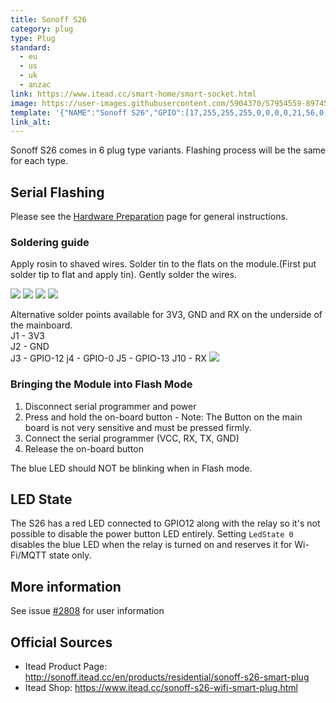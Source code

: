 ```yaml
---
title: Sonoff S26
category: plug
type: Plug
standard: 
  - eu
  - us
  - uk
  - anzac
link: https://www.itead.cc/smart-home/smart-socket.html
image: https://user-images.githubusercontent.com/5904370/57954559-89745780-78f3-11e9-9e8f-8b59b0efaf81.png
template: '{"NAME":"Sonoff S26","GPIO":[17,255,255,255,0,0,0,0,21,56,0,0,0],"FLAG":0,"BASE":8}' 
link_alt: 
---
```

Sonoff S26 comes in 6 plug type variants. Flashing process will be the same for each type.
## Serial Flashing

Please see the [Hardware Preparation](https://github.com/arendst/Sonoff-Tasmota/wiki/Hardware-Preparation) page for general instructions.

### Soldering guide
Apply rosin to shaved wires. Solder tin to the flats on the module.(First put solder tip to flat and apply tin). Gently solder the wires.

![](http://hosting.pilsfree.cz/chudy/s26/1.jpg)
![](http://hosting.pilsfree.cz/chudy/s26/2.jpg)
![](http://hosting.pilsfree.cz/chudy/s26/3.jpg)
![](http://hosting.pilsfree.cz/chudy/s26/4.jpg)

Alternative solder points available for 3V3, GND and RX on the underside of the mainboard.  
J1  - 3V3  
J2  - GND  
J3  - GPIO-12
j4  - GPIO-0
J5  - GPIO-13
J10 - RX
![](https://user-images.githubusercontent.com/1029851/45257726-a2ab2880-b3a2-11e8-9cb8-5cc1d49225b2.png)

### Bringing the Module into Flash Mode

1. Disconnect serial programmer and power
2. Press and hold the on-board button - Note: The Button on the main board is not very sensitive and must be pressed firmly.
3. Connect the serial programmer (VCC, RX, TX, GND)
4. Release the on-board button

The blue LED should NOT be blinking when in Flash mode.

## LED State

The S26 has a red LED connected to GPIO12 along with the relay so it's not possible to disable the power button LED entirely. Setting `LedState 0` disables the blue LED when the relay is turned on and reserves it for Wi-Fi/MQTT state only.

## More information

See issue [#2808](https://github.com/arendst/Sonoff-Tasmota/issues/2808) for user information

## Official Sources
* Itead Product Page: http://sonoff.itead.cc/en/products/residential/sonoff-s26-smart-plug
* Itead Shop: https://www.itead.cc/sonoff-s26-wifi-smart-plug.html